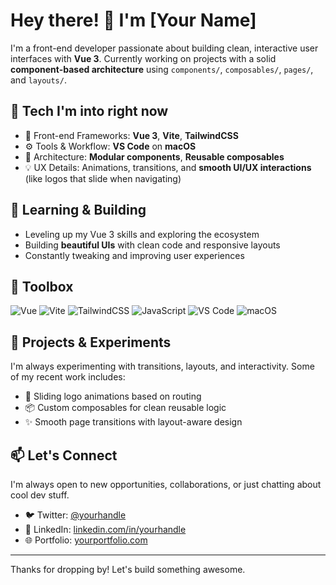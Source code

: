 # Hey there! 👋 I'm [Your Name]

I'm a front-end developer passionate about building clean, interactive user interfaces with **Vue 3**. Currently working on projects with a solid **component-based architecture** using `components/`, `composables/`, `pages/`, and `layouts/`.

## 🚀 Tech I'm into right now

- 🎨 Front-end Frameworks: **Vue 3**, **Vite**, **TailwindCSS**
- ⚙️ Tools & Workflow: **VS Code** on **macOS**
- 🧩 Architecture: **Modular components**, **Reusable composables**
- 💡 UX Details: Animations, transitions, and **smooth UI/UX interactions** (like logos that slide when navigating)

## 🌱 Learning & Building

- Leveling up my Vue 3 skills and exploring the ecosystem
- Building **beautiful UIs** with clean code and responsive layouts
- Constantly tweaking and improving user experiences

## 🧰 Toolbox

![Vue](https://img.shields.io/badge/Vue-35495E?style=for-the-badge&logo=vue.js&logoColor=4FC08D)
![Vite](https://img.shields.io/badge/Vite-646CFF?style=for-the-badge&logo=vite&logoColor=white)
![TailwindCSS](https://img.shields.io/badge/Tailwind-06B6D4?style=for-the-badge&logo=tailwindcss&logoColor=white)
![JavaScript](https://img.shields.io/badge/JavaScript-F7DF1E?style=for-the-badge&logo=javascript&logoColor=black)
![VS Code](https://img.shields.io/badge/VSCode-007ACC?style=for-the-badge&logo=visual-studio-code&logoColor=white)
![macOS](https://img.shields.io/badge/macOS-000000?style=for-the-badge&logo=apple&logoColor=white)

## 📂 Projects & Experiments

I'm always experimenting with transitions, layouts, and interactivity. Some of my recent work includes:
- 🔁 Sliding logo animations based on routing
- 📦 Custom composables for clean reusable logic
- ✨ Smooth page transitions with layout-aware design

## 📫 Let's Connect

I'm always open to new opportunities, collaborations, or just chatting about cool dev stuff.

- 🐦 Twitter: [@yourhandle](https://twitter.com/yourhandle)
- 💼 LinkedIn: [linkedin.com/in/yourhandle](https://linkedin.com/in/yourhandle)
- 🌐 Portfolio: [yourportfolio.com](https://yourportfolio.com)

---

Thanks for dropping by! Let's build something awesome.
